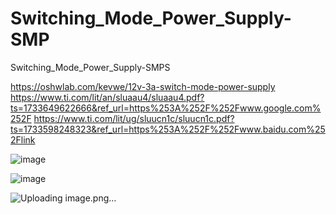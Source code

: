 # Switching_Mode_Power_Supply-SMP
Switching_Mode_Power_Supply-SMPS

https://oshwlab.com/kevwe/12v-3a-switch-mode-power-supply
https://www.ti.com/lit/an/sluaau4/sluaau4.pdf?ts=1733649622666&ref_url=https%253A%252F%252Fwww.google.com%252F
https://www.ti.com/lit/ug/sluucn1c/sluucn1c.pdf?ts=1733598248323&ref_url=https%253A%252F%252Fwww.baidu.com%252Flink

![image](https://github.com/user-attachments/assets/140bea97-8ce2-4dbf-be2a-573ff8219d48)


![image](https://github.com/user-attachments/assets/773e6633-b311-4df5-8e5c-ab9f224d1850)

![Uploading image.png…]()



